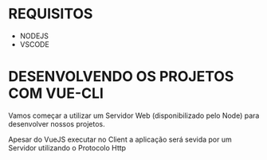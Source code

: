 # REQUISITOS

- NODEJS
- VSCODE

# DESENVOLVENDO OS PROJETOS COM VUE-CLI

Vamos começar a utilizar um Servidor Web (disponibilizado pelo Node) para desenvolver nossos projetos.

Apesar do VueJS executar no Client a aplicação será sevida por um Servidor utilizando o Protocolo Http